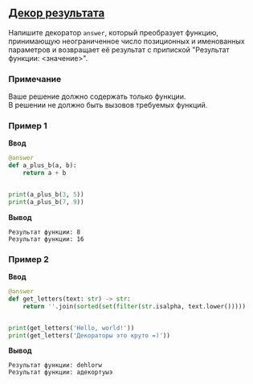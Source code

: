 ## [Декор результата](../../../solutions/4.3/43_d.py)

Напишите декоратор `answer`, который преобразует функцию, принимающую неограниченное число позиционных и именованных параметров и возвращает её результат с припиской "Результат функции: <значение>".

### Примечание

Ваше решение должно содержать только функции.\
В решении не должно быть вызовов требуемых функций.

### Пример 1

__Ввод__
```python
@answer
def a_plus_b(a, b):
    return a + b


print(a_plus_b(3, 5))
print(a_plus_b(7, 9))
```

__Вывод__
```plaintext
Результат функции: 8
Результат функции: 16
```

### Пример 2

__Ввод__
```python
@answer
def get_letters(text: str) -> str:
    return ''.join(sorted(set(filter(str.isalpha, text.lower()))))


print(get_letters('Hello, world!'))
print(get_letters('Декораторы это круто =)'))
```

__Вывод__
```plaintext
Результат функции: dehlorw
Результат функции: адекортуыэ
```